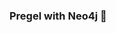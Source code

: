 ### Pregel with Neo4j 🚀



































































































































 





















































































































